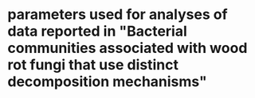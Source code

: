 # parameters used for analyses of data reported in "Bacterial communities associated with wood rot fungi that use distinct decomposition mechanisms"
